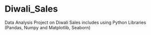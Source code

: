 # Diwali_Sales
Data Analysis Project on Diwali Sales includes using Python Libraries (Pandas, Numpy and Matplotlib, Seaborn)
